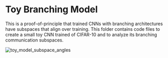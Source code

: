 # Toy Branching Model

This is a proof-of-principle that trained CNNs with branching architectures have subspaces that align over training. This folder contains code files to create a small toy CNN trained of CIFAR-10 and to analyze its branching communication subspaces. 


![toy_model_subspace_angles](https://github.com/user-attachments/assets/c1e4150e-9987-4987-b559-5cd2a3ecbda5)
